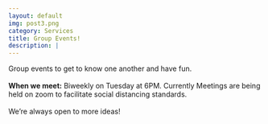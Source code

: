 ```yaml
---
layout: default
img: post3.png
category: Services
title: Group Events!
description: |
---
```

Group events to get to know one another and have fun.
<br /><br />
<b>When we meet:</b>
Biweekly on Tuesday at 6PM. Currently Meetings are being held on zoom to facilitate social distancing standards. 
<br /><br />
We’re always open to more ideas!
